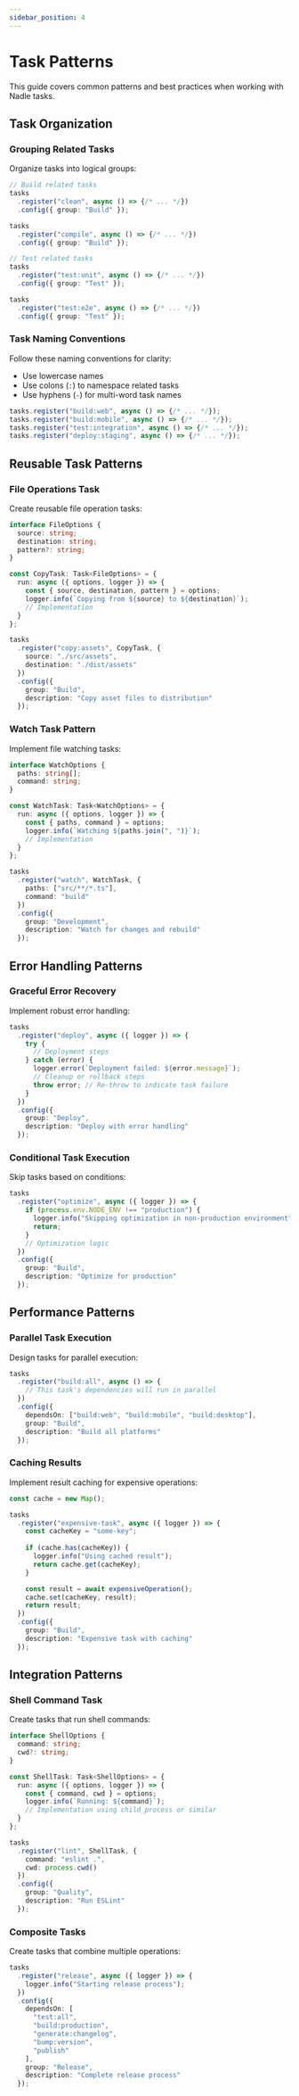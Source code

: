 ```yaml
---
sidebar_position: 4
---
```


# Task Patterns

This guide covers common patterns and best practices when working with Nadle tasks.

## Task Organization

### Grouping Related Tasks

Organize tasks into logical groups:

```typescript
// Build related tasks
tasks
  .register("clean", async () => {/* ... */})
  .config({ group: "Build" });

tasks
  .register("compile", async () => {/* ... */})
  .config({ group: "Build" });

// Test related tasks
tasks
  .register("test:unit", async () => {/* ... */})
  .config({ group: "Test" });

tasks
  .register("test:e2e", async () => {/* ... */})
  .config({ group: "Test" });
```

### Task Naming Conventions

Follow these naming conventions for clarity:
- Use lowercase names
- Use colons (`:`) to namespace related tasks
- Use hyphens (`-`) for multi-word task names

```typescript
tasks.register("build:web", async () => {/* ... */});
tasks.register("build:mobile", async () => {/* ... */});
tasks.register("test:integration", async () => {/* ... */});
tasks.register("deploy:staging", async () => {/* ... */});
```

## Reusable Task Patterns

### File Operations Task

Create reusable file operation tasks:

```typescript
interface FileOptions {
  source: string;
  destination: string;
  pattern?: string;
}

const CopyTask: Task<FileOptions> = {
  run: async ({ options, logger }) => {
    const { source, destination, pattern } = options;
    logger.info(`Copying from ${source} to ${destination}`);
    // Implementation
  }
};

tasks
  .register("copy:assets", CopyTask, {
    source: "./src/assets",
    destination: "./dist/assets"
  })
  .config({
    group: "Build",
    description: "Copy asset files to distribution"
  });
```

### Watch Task Pattern

Implement file watching tasks:

```typescript
interface WatchOptions {
  paths: string[];
  command: string;
}

const WatchTask: Task<WatchOptions> = {
  run: async ({ options, logger }) => {
    const { paths, command } = options;
    logger.info(`Watching ${paths.join(", ")}`);
    // Implementation
  }
};

tasks
  .register("watch", WatchTask, {
    paths: ["src/**/*.ts"],
    command: "build"
  })
  .config({
    group: "Development",
    description: "Watch for changes and rebuild"
  });
```

## Error Handling Patterns

### Graceful Error Recovery

Implement robust error handling:

```typescript
tasks
  .register("deploy", async ({ logger }) => {
    try {
      // Deployment steps
    } catch (error) {
      logger.error(`Deployment failed: ${error.message}`);
      // Cleanup or rollback steps
      throw error; // Re-throw to indicate task failure
    }
  })
  .config({
    group: "Deploy",
    description: "Deploy with error handling"
  });
```

### Conditional Task Execution

Skip tasks based on conditions:

```typescript
tasks
  .register("optimize", async ({ logger }) => {
    if (process.env.NODE_ENV !== "production") {
      logger.info("Skipping optimization in non-production environment");
      return;
    }
    // Optimization logic
  })
  .config({
    group: "Build",
    description: "Optimize for production"
  });
```

## Performance Patterns

### Parallel Task Execution

Design tasks for parallel execution:

```typescript
tasks
  .register("build:all", async () => {
    // This task's dependencies will run in parallel
  })
  .config({
    dependsOn: ["build:web", "build:mobile", "build:desktop"],
    group: "Build",
    description: "Build all platforms"
  });
```

### Caching Results

Implement result caching for expensive operations:

```typescript
const cache = new Map();

tasks
  .register("expensive-task", async ({ logger }) => {
    const cacheKey = "some-key";
    
    if (cache.has(cacheKey)) {
      logger.info("Using cached result");
      return cache.get(cacheKey);
    }

    const result = await expensiveOperation();
    cache.set(cacheKey, result);
    return result;
  })
  .config({
    group: "Build",
    description: "Expensive task with caching"
  });
```

## Integration Patterns

### Shell Command Task

Create tasks that run shell commands:

```typescript
interface ShellOptions {
  command: string;
  cwd?: string;
}

const ShellTask: Task<ShellOptions> = {
  run: async ({ options, logger }) => {
    const { command, cwd } = options;
    logger.info(`Running: ${command}`);
    // Implementation using child_process or similar
  }
};

tasks
  .register("lint", ShellTask, {
    command: "eslint .",
    cwd: process.cwd()
  })
  .config({
    group: "Quality",
    description: "Run ESLint"
  });
```

### Composite Tasks

Create tasks that combine multiple operations:

```typescript
tasks
  .register("release", async ({ logger }) => {
    logger.info("Starting release process");
  })
  .config({
    dependsOn: [
      "test:all",
      "build:production",
      "generate:changelog",
      "bump:version",
      "publish"
    ],
    group: "Release",
    description: "Complete release process"
  });
``` 